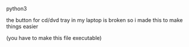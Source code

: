 python3

the button for cd/dvd tray in my laptop is broken so i made this to make things easier

(you have to make this file executable)
